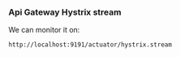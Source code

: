 ### Api Gateway Hystrix stream
We can monitor it on:
```
http://localhost:9191/actuator/hystrix.stream
```